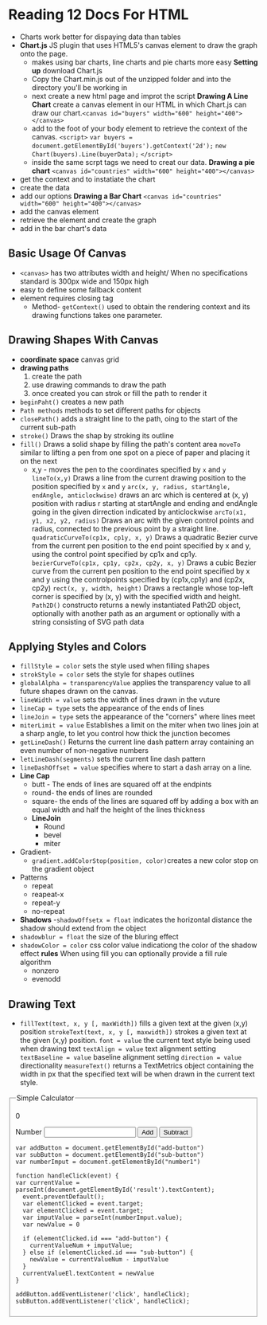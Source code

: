 # Reading 12 Docs For HTML

- Charts work better for dispaying data than tables
- **Chart.js** JS plugin that uses HTML5's canvas element to draw the graph onto the page.
  - makes using bar charts, line charts and pie charts more easy
**Setting up** download Chart.js
  - Copy the Chart.min.js out of the unzipped folder and into the directory you'll be working in
  - next create a new html page and improt the script
**Drawing A Line Chart** create a canvas element in our HTML in which Chart.js can draw our chart.`<canvas id="buyers" width="600" height="400"></canvas>`
  - add to the foot of your body element to retrieve the context of the canvas.
  `<script>`
    `var buyers = document.getElementById('buyers').getContext('2d');`
    `new Chart(buyers).Line(buyerData);`
`</script>`
  - inside the same scrpt tags we need to creat our data. 
**Drawing a pie chart** 
`<canvas id="countries" width="600" height="400"></canvas>`
- get the context and to instatiate the chart
- create the data
- add our options
**Drawing a Bar Chart**
`<canvas id="countries" width="600" height="400"></canvas>`
- add the canvas element
- retrieve the element and create the graph
- add in the bar chart's data

## Basic Usage Of Canvas

- `<canvas>` has two attributes width and height/ When no specifications standard is 300px wide and 150px high
- easy to define some fallback content
- element requires closing tag
  - Method- `getContext()` used to obtain the rendering context and its drawing functions takes one parameter.

## Drawing Shapes With Canvas

- **coordinate space** canvas grid
- **drawing paths** 
  1. create the path
  2. use drawing commands to draw the path
  3. once created you can strok or fill the path to render it
- `beginPaht()` creates a new path
- `Path methods` methods to set different paths for objects
- `closePath()` adds a straight line to the path, oing to the start of the current sub-path
- `stroke()` Draws the shap by stroking its outline
- `fill()` Draws a solid shape by filling the path's content area
`moveTo` similar to lifting a pen from one spot on a piece of paper and placing it on the next
  - x,y - moves the pen to the coordinates specified by `x` and `y`
`lineTo(x,y)` Draws a line from the current drawing position to the position specified by `x` and `y`
`arc(x, y, radius, startAngle, endAngle, anticlockwise)` draws an arc which is centered at (x, y) position with radius r starting at startAngle and ending and endAngle going in the given dirrection indicated by anticlockwise
`arcTo(x1, y1, x2, y2, radius)` Draws an arc with the given control points and radius, connected to the previous point by a straight line.
`quadraticCurveTo(cp1x, cp1y, x, y)` Draws a quadratic Bezier curve from the current pen position to the end point specified by x and y, using the control point specified by cp1x and cp1y.
`bezierCurveTo(cp1x, cp1y, cp2x, cp2y, x, y)` Draws a cubic Bezier curve from the current pen position to the end point specified by x and y using the controlpoints specified by (cp1x,cp1y) and (cp2x, cp2y)
`rect(x, y, width, height)` Draws a rectangle whose top-left corner is specified by (x, y) with the specified width and height.
`Path2D()` constructo returns a newly instantiated Path2D object, optionally with another path as an argument or optionally with a string consisting of SVG path data

## Applying Styles and Colors

- `fillStyle = color` sets the style used when filling shapes
- `strokStyle = color` sets the style for shapes outlines
- `globalAlpha = transparencyValue` applies the transparency value to all future shapes drawn on the canvas. 
- `lineWidth = value` sets the width of lines drawn in the vuture
- `lineCap = type` sets the appearance of the ends of lines
- `lineJoin = type` sets the appearance of the "corners" where lines meet
- `miterLimit = value` Establishes a limit on the miter when two lines join at a sharp angle, to let you control how thick the junction becomes
- `getLineDash()` Returns the current line dash pattern array containing an even number of non-negative numbers
- `letLineDash(segments)` sets the current line dash pattern
- `lineDashOffset = value` specifies where to start a dash array on a line.
- **Line Cap**
  - butt - The ends of lines are squared off at the endpints
  - round- the ends of lines are rounded 
  - square- the ends of the lines are squared off by adding a box with an equal width and half the height of the lines thickness
  - **LineJoin**
    - Round
    - bevel
    - miter
- Gradient-
  - `gradient.addColorStop(position, color)`creates a new color stop on the gradient object
- Patterns
  - repeat
  - reapeat-x
  - repeat-y
  - no-repeat
- **Shadows**
-`shadowOffsetx = float` indicates the horizontal distance the shadow should extend from the object
- `shadowblur = float` the size of the bluring effect
- `shadowColor = color` css color value indicationg the color of the shadow effect
**rules**
When using fill you can optionally provide a fill rule algorithm 
  - nonzero
  - evenodd

## Drawing Text

- `fillText(text, x, y [, maxWidth])` fills a given text at the given (x,y) position
`strokeText(text, x, y [, maxwidth])` strokes a given text at the given (x,y) position.
`font = value` the current text style being used when drawing text
`textAlign = value` text alignment setting
`textBaseline = value` baseline alignment setting
`direction = value` directionality
`measureText()` returns a TextMetrics object containing the width in px that the specified text will be when drawn in the current text style.

<form id='calculator'>
  <fieldset>
    <legend>Simple Calculator</legend>
    <p id="result">0</p>
    <label for="number1">
    Number
    </label>
    <input name="number1" id="number1" type="number" required>
    <button id="add-button">Add</button>
    <button id="sub-button">Subtract</button>
  </feildset>

```
var addButton = document.getElementById("add-button")
var subButton = document.getElementById("sub-button")
var numberImput = document.getElementById("number1")

function handleClick(event) {
var currentValue = parseInt(document.getElementById('result').textContent);
  event.preventDefault();
  var elementClicked = event.target;
  var elementClicked = event.target;
  var imputValue = parseInt(numberImput.value);
  var newValue = 0

  if (elementClicked.id === "add-button") {
    currentValueNum + imputValue;
  } else if (elementClicked.id === "sub-button") {
    newValue = currentValueNum - imputValue
  }
  currentValueEl.textContent = newValue
}

addButton.addEventListener('click', handleClick);
subButton.addEventListener('click', handleClick);

```
